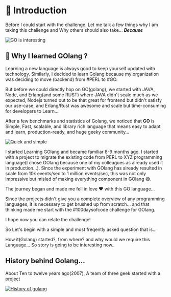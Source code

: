 # 🎀 Introduction 

Before I could start with the challenge. Let me talk a few things why I am taking this challenge and Why others should also take... ***Because***

![GO is interesting](https://i.imgur.com/qEnNsZq.gif)

## 📔 Why I learned GOlang ?

Learning a new language is always good to keep yourself updated with technology. Similarly, I decided to learn Golang because my organization was deciding to move (backend) from #PERL to #GO.

But before we could directly hop on GO(golang),
we started with JAVA, Node, and Erlang(and some RUST) where JAVA didn't scale much as we expected, Nodejs turned out to be that great for frontend but didn't satisfy our use-case, and Erlang/Rust was awesome and scale but time-consuming for developers to Learn...

After a few benchmarks and statistics of Golang, we noticed that **GO** is Simple, Fast, scalable, and library rich language that means easy to adapt and learn, production-ready, and huge geeky community... 

![Quick and simple](https://i.imgur.com/495dr53.gif)

I started Learning GOlang and became familiar 8-9 months ago. I started with a project to migrate the existing code from PERL to XYZ programming language(I chose GOlang because one of my colleagues as already used it in production...).
Since the experiment with GOlang has already resulted in scale from 10k events/sec to 1 million events/sec, this was not only impressive but misled of making everything component in GOlang 😅. 

The journey began and made me fell in love ❤️ with this GO language... 

Since the projects didn't give you a complete overview of any programming languages, it is necessary to get brushed up from scratch... and that thinking made me start with the #100daysofcode challenge for GOlang.

I hope now you can relate the challenge! 

So Let's begin with a simple and most freqently asked question that is...

How it(Golang) started?, from where? and why would we require this Language... So story is going to be interesting now.. 

## History behind Golang...

About Ten to twelve years ago(2007), A team of three geek started with a project

[![History of golang](https://img.youtube.com/vi/rKnDgT73v8s/0.jpg)](https://www.youtube.com/watch?v=rKnDgT73v8s)






